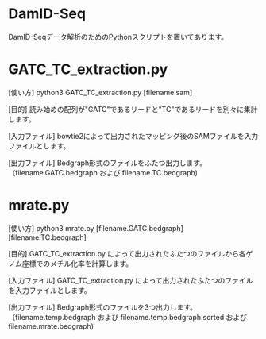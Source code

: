 # DamID-Seq
DamID-Seqデータ解析のためのPythonスクリプトを置いてあります。

# GATC_TC_extraction.py
[使い方]
python3 GATC_TC_extraction.py [filename.sam]

[目的]
読み始めの配列が"GATC"であるリードと"TC"であるリードを別々に集計します。

[入力ファイル]
bowtie2によって出力されたマッピング後のSAMファイルを入力ファイルとします。

[出力ファイル]
Bedgraph形式のファイルをふたつ出力します。（filename.GATC.bedgraph および filename.TC.bedgraph)

# mrate.py
[使い方] python3 mrate.py [filename.GATC.bedgraph] [filename.TC.bedgraph]

[目的]
GATC_TC_extraction.py によって出力されたふたつのファイルから各ゲノム座標でのメチル化率を計算します。

[入力ファイル]
GATC_TC_extraction.py によって出力されたふたつのファイルを入力ファイルとします。

[出力ファイル]
Bedgraph形式のファイルを3つ出力します。（filename.temp.bedgraph および filename.temp.bedgraph.sorted および filename.mrate.bedgraph)
